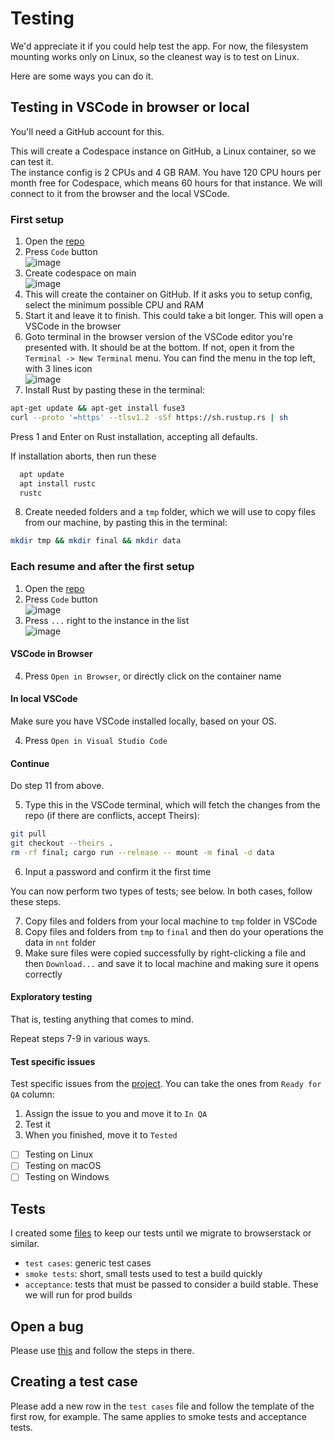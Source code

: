 # Testing

We'd appreciate it if you could help test the app. For now, the filesystem mounting works only on Linux, so the cleanest way is to test on Linux.

Here are some ways you can do it.

## Testing in VSCode in browser or local

You'll need a GitHub account for this.

This will create a Codespace instance on GitHub, a Linux container, so we can test it.  
The instance config is 2 CPUs and 4 GB RAM. You have 120 CPU hours per month free for Codespace, which means 60 hours for that instance. We will connect to it from the browser and the local VSCode.

### First setup

1. Open the [repo](https://github.com/radumarias/rencfs)
2. Press `Code` button  
  ![image](https://github.com/user-attachments/assets/7c0e8872-fe1f-44b9-a833-2586ade4f618)
3. Create codespace on main  
  ![image](https://github.com/user-attachments/assets/5fee55f6-ef54-427c-b790-c135312d3355)
4. This will create the container on GitHub. If it asks you to setup config, select the minimum possible CPU and RAM
5. Start it and leave it to finish. This could take a bit longer. This will open a VSCode in the browser
6. Goto terminal in the browser version of the VSCode editor you're presented with. It should be at the bottom. If not, open it from the `Terminal -> New Terminal` menu. You can find the menu in the top left, with 3 lines icon  
  ![image](https://github.com/user-attachments/assets/48681023-e450-49b3-8526-ec0323be0d40)
7. Install Rust by pasting these in the terminal:
  ```bash
  apt-get update && apt-get install fuse3
  curl --proto '=https' --tlsv1.2 -sSf https://sh.rustup.rs | sh
  ```
  Press 1 and Enter on Rust installation, accepting all defaults.

  If installation aborts, then run these
  ```bash
    apt update
    apt install rustc
    rustc
  ```
8. Create needed folders and a `tmp` folder, which we will use to copy files from our machine, by pasting this in the terminal:
  ```bash
  mkdir tmp && mkdir final && mkdir data
  ```
  
### Each resume and after the first setup

1. Open the [repo](https://github.com/radumarias/rencfs)
2. Press `Code` button  
  ![image](https://github.com/user-attachments/assets/7c0e8872-fe1f-44b9-a833-2586ade4f618)
3. Press ```...``` right to the instance in the list  
  ![image](https://github.com/user-attachments/assets/c621c258-009d-46bf-adb7-f81a3d7131f6)

#### VSCode in Browser

4. Press `Open in Browser`, or directly click on the container name

#### In local VSCode

Make sure you have VSCode installed locally, based on your OS.

4. Press `Open in Visual Studio Code`

#### Continue

Do step 11 from above.

5. Type this in the VSCode terminal, which will fetch the changes from the repo (if there are conflicts, accept Theirs):
  ```bash
  git pull
  git checkout --theirs .
  rm -rf final; cargo run --release -- mount -m final -d data
  ```
6. Input a password and confirm it the first time

You can now perform two types of tests; see below. In both cases, follow these steps.

7. Copy files and folders from your local machine to `tmp` folder in VSCode
8. Copy files and folders from `tmp` to `final` and then do your operations the data in `nnt` folder
9. Make sure files were copied successfully by right-clicking a file and then `Download...` and save it to local machine and making sure it opens correctly

#### Exploratory testing

That is, testing anything that comes to mind.

Repeat steps 7-9 in various ways.

#### Test specific issues

Test specific issues from the [project](https://github.com/users/radumarias/projects/1). You can take the ones from `Ready for QA` column:
1. Assign the issue to you and move it to `In QA`
2. Test it
3. When you finished, move it to `Tested`

- [ ] Testing on Linux
- [ ] Testing on macOS
- [ ] Testing on Windows

## Tests

I created some [files](https://drive.google.com/drive/folders/1N-2KhGNo7f23tQ9Si4yWa9dlFtxUnsoM?usp=sharing) to keep our tests until we migrate to browserstack or similar. 

- `test cases`: generic test cases
- `smoke tests`: short, small tests used to test a build quickly
- `acceptance`: tests that must be passed to consider a build stable. These we will run for prod builds

## Open a bug

Please use [this](https://github.com/radumarias/rencfs/issues/new?assignees=&labels=&projects=&template=bug_report.md&title=) and follow the steps in there.

## Creating a test case

Please add a new row in the `test cases` file and follow the template of the first row, for example. The same applies to smoke tests and acceptance tests.
